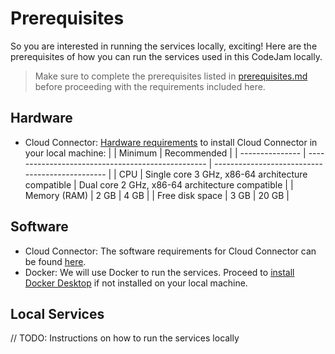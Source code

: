# Prerequisites

So you are interested in running the services locally, exciting! Here are the prerequisites of how you can run the services used in this CodeJam locally. 

> Make sure to complete the prerequisites listed in [prerequisites.md](prerequisites.md) before proceeding with the requirements included here.

## Hardware

* Cloud Connector: [Hardware requirements](https://help.sap.com/docs/CP_CONNECTIVITY/cca91383641e40ffbe03bdc78f00f681/e23f776e4d594fdbaeeb1196d47bbcc0.html?locale=en-US#hardware) to install Cloud Connector in your local machine:
    |                 | Minimum                                           | Recommended                                     |
    | --------------- | ------------------------------------------------- | ----------------------------------------------- |
    | CPU             | Single core 3 GHz, x86-64 architecture compatible | Dual core 2 GHz, x86-64 architecture compatible |
    | Memory (RAM)    | 2 GB                                              | 4 GB                                            |
    | Free disk space | 3 GB                                              | 20 GB                                           |

## Software

* Cloud Connector: The software requirements for Cloud Connector can be found [here](https://help.sap.com/docs/CP_CONNECTIVITY/cca91383641e40ffbe03bdc78f00f681/e23f776e4d594fdbaeeb1196d47bbcc0.html?locale=en-US#software).
* Docker: We will use Docker to run the services. Proceed to [install Docker Desktop](https://docs.docker.com/desktop/install/mac-install/) if not installed on your local machine.


## Local Services

// TODO: Instructions on how to run the services locally

